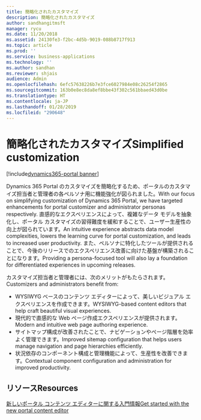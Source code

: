 ```yaml
---
title: 簡略化されたカスタマイズ
description: 簡略化されたカスタマイズ
author: sandhangitmsft
manager: rycu
ms.date: 11/20/2018
ms.assetid: 24130fe3-f2bc-4d5b-9019-088b8717f913
ms.topic: article
ms.prod: ''
ms.service: business-applications
ms.technology: ''
ms.author: sandhan
ms.reviewer: shjais
audience: Admin
ms.openlocfilehash: 6efc57638226b7e3fce6027984e08c26254f2865
ms.sourcegitcommit: 163b0e8ec8da8ef8bbe43f302c561bbaed43d0be
ms.translationtype: HT
ms.contentlocale: ja-JP
ms.lasthandoff: 01/28/2019
ms.locfileid: "290648"
---
```

#  <a name="simplified-customization"></a><span data-ttu-id="0034b-103">簡略化されたカスタマイズ</span><span class="sxs-lookup"><span data-stu-id="0034b-103">Simplified customization</span></span>

[!include[dynamics365-portal banner](../../includes/dynamics365-portal.md)]




<span data-ttu-id="0034b-104">Dynamics 365 Portal のカスタマイズを簡略化するため、ポータルのカスタマイズ担当者と管理者の各ペルソナ用に機能強化が図られました。</span><span class="sxs-lookup"><span data-stu-id="0034b-104">With our focus on simplifying customization of Dynamics 365 Portal, we have targeted enhancements for portal customizer and administrator personas respectively.</span></span> <span data-ttu-id="0034b-105">直感的なエクスペリエンスによって、複雑なデータ モデルを抽象化し、ポータル カスタマイズの習得難度を緩和することで、ユーザー生産性の向上が図られています。</span><span class="sxs-lookup"><span data-stu-id="0034b-105">An intuitive experience abstracts data model complexities, lowers the learning curve for portal customization, and leads to increased user productivity.</span></span> <span data-ttu-id="0034b-106">また、ペルソナに特化したツールが提供されることで、今後のリリースでのエクスペリエンス改善に向けた基盤が構築されることになります。</span><span class="sxs-lookup"><span data-stu-id="0034b-106">Providing a persona-focused tool will also lay a foundation for differentiated experiences in upcoming releases.</span></span>

<span data-ttu-id="0034b-107">カスタマイズ担当者と管理者には、次のメリットがもたらされます。</span><span class="sxs-lookup"><span data-stu-id="0034b-107">Customizers and administrators benefit from:</span></span>

- <span data-ttu-id="0034b-108">WYSIWYG ベースのコンテンツ エディターによって、美しいビジュアル エクスペリエンスを作成できます。</span><span class="sxs-lookup"><span data-stu-id="0034b-108">WYSIWYG-based content editors that help craft beautiful visual experiences.</span></span>
- <span data-ttu-id="0034b-109">現代的で直感的な Web ページ作成エクスペリエンスが提供されます。</span><span class="sxs-lookup"><span data-stu-id="0034b-109">Modern and intuitive web page authoring experience.</span></span>
- <span data-ttu-id="0034b-110">サイトマップ構成が改善されたことで、ナビゲーションやページ階層を効率よく管理できます。</span><span class="sxs-lookup"><span data-stu-id="0034b-110">Improved sitemap configuration that helps users manage navigation and page hierarchies efficiently.</span></span>
- <span data-ttu-id="0034b-111">状況依存のコンポーネント構成と管理機能によって、生産性を改善できます。</span><span class="sxs-lookup"><span data-stu-id="0034b-111">Contextual component configuration and administration for improved productivity.</span></span>

<!--
### Who uses this feature
This feature is intended for users who customize and manage portals.
## Status
### Development status
In development
#### Target timeframe
October 2018 or later
### Availability
Cloud
### Regional availability
Global
-->

## <a name="resources"></a><span data-ttu-id="0034b-112">リソース</span><span class="sxs-lookup"><span data-stu-id="0034b-112">Resources</span></span>

[<span data-ttu-id="0034b-113">新しいポータル コンテンツ エディターに関する入門情報</span><span class="sxs-lookup"><span data-stu-id="0034b-113">Get started with the new portal content editor</span></span>](https://docs.microsoft.com/en-us/dynamics365/customer-engagement/portals/portal-new-content-editor)
